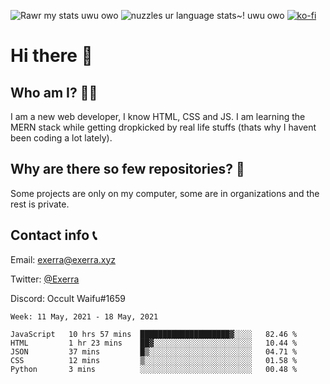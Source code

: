 ![Rawr my stats uwu owo](https://github-readme-stats.vercel.app/api?username=Exerra&show_icons=true&theme=buefy)
![nuzzles ur language stats~! uwu owo](https://github-readme-stats.vercel.app/api/top-langs/?username=Exerra&layout=compact)
[![ko-fi](https://www.ko-fi.com/img/githubbutton_sm.svg)](https://ko-fi.com/X8X130H96)
# Hi there 👋
## Who am I? 🙋‍♀️
I am a new web developer, I know HTML, CSS and JS. I am learning the MERN stack while getting dropkicked by real life stuffs (thats why I havent been coding a lot lately).
## Why are there so few repositories? 🤔
Some projects are only on my computer, some are in organizations and the rest is private.
## Contact info 📞
Email: [exerra@exerra.xyz](mailto:exerra@exerra.xyz)

Twitter: [@Exerra](https://twitter.com/exerra)

Discord: Occult Waifu#1659

<!--START_SECTION:waka-->
```text
Week: 11 May, 2021 - 18 May, 2021

JavaScript   10 hrs 57 mins  ████████████████████▓░░░░   82.46 % 
HTML         1 hr 23 mins    ██▓░░░░░░░░░░░░░░░░░░░░░░   10.44 % 
JSON         37 mins         █▒░░░░░░░░░░░░░░░░░░░░░░░   04.71 % 
CSS          12 mins         ▒░░░░░░░░░░░░░░░░░░░░░░░░   01.58 % 
Python       3 mins          ░░░░░░░░░░░░░░░░░░░░░░░░░   00.48 % 
```
<!--END_SECTION:waka-->

